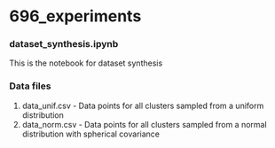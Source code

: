# 696_experiments

### dataset_synthesis.ipynb
This is the notebook for dataset synthesis

### Data files
1. data_unif.csv - Data points for all clusters sampled from a uniform distribution
2. data_norm.csv - Data points for all clusters sampled from a normal distribution with spherical covariance

